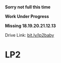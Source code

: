**Sorry not full this time**

**Work Under Progress**

**Missing 18.19.20.21.12.13**

Drive Link: [bit.ly/lp2baby](https://bit.ly/lp2baby)

# LP2
